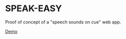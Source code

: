 # SPEAK-EASY #

Proof of concept of a "speech sounds on cue" web app.

[Demo](https://lexogram.github.io/speak-easy/)